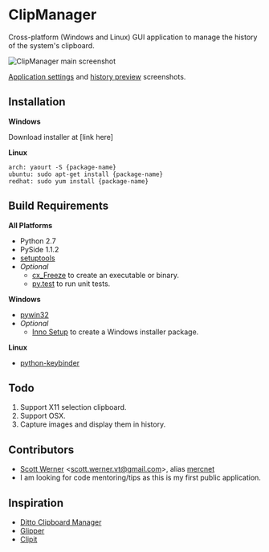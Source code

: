 # ClipManager
Cross-platform (Windows and Linux) GUI application to manage the history of the system's clipboard. 

![ClipManager main screenshot](http://i.imgur.com/myDxq5r.png "ClipManager main screenshot")

[Application settings](http://i.imgur.com/3VVXFI4.png) and [history preview](http://i.imgur.com/DeaeSqp.png) screenshots.

## Installation
**Windows**

Download installer at [link here]

**Linux**

    arch: yaourt -S {package-name}
    ubuntu: sudo apt-get install {package-name}
    redhat: sudo yum install {package-name}


## Build Requirements
**All Platforms**

* Python 2.7
* PySide 1.1.2
* [setuptools](https://pypi.python.org/pypi/setuptools)
* _Optional_
	* [cx_Freeze](http://cx-freeze.sourceforge.net/) to create an executable or binary.
	* [py.test](http://pytest.org/latest/) to run unit tests.

**Windows**

* [pywin32](http://sourceforge.net/projects/pywin32/files/)
* _Optional_
	* [Inno Setup](http://www.jrsoftware.org/isinfo.php) to create a Windows installer package.

**Linux**

* [python-keybinder](https://github.com/engla/keybinder)

## Todo
1. Support X11 selection clipboard.
1. Support OSX. 
1. Capture images and display them in history.


## Contributors
* [Scott Werner](http://www.linkedin.com/in/scottwernervt) <<scott.werner.vt@gmail.com>>, alias [mercnet](https://bitbucket.org/mercnet)
* I am looking for code mentoring/tips as this is my first public application.

## Inspiration
* [Ditto Clipboard Manager](http://ditto-cp.sourceforge.net/)
* [Glipper](https://launchpad.net/glipper)
* [Clipit](http://clipit.rspwn.com/)